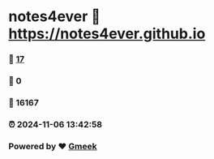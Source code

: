 # notes4ever :link: https://notes4ever.github.io 
### :page_facing_up: [17](https://notes4ever.github.io/tag.html) 
### :speech_balloon: 0 
### :hibiscus: 16167 
### :alarm_clock: 2024-11-06 13:42:58 
### Powered by :heart: [Gmeek](https://github.com/Meekdai/Gmeek)
